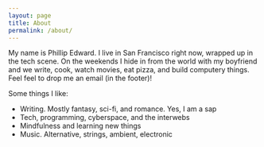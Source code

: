 ```yaml
---
layout: page
title: About
permalink: /about/
---
```


My name is Phillip Edward. I live in San Francisco right now, wrapped up in the tech scene. On the weekends I hide in from the world with my boyfriend and we write, cook, watch movies, eat pizza, and build computery things. Feel feel to drop me an email (in the footer)!

Some things I like:
* Writing. Mostly fantasy, sci-fi, and romance. Yes, I am a sap
* Tech, programming, cyberspace, and the interwebs
* Mindfulness and learning new things
* Music. Alternative, strings, ambient, electronic
